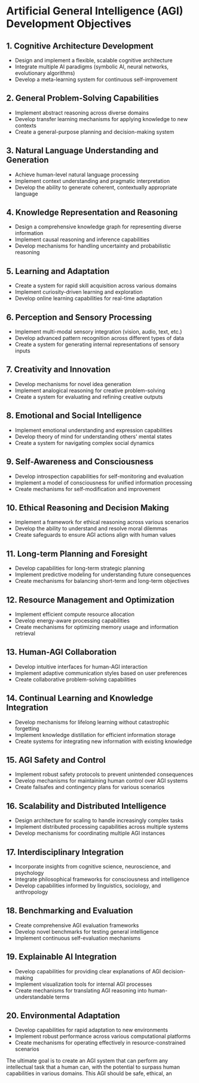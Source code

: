 # Artificial General Intelligence (AGI) Development Objectives

## 1. Cognitive Architecture Development
- Design and implement a flexible, scalable cognitive architecture
- Integrate multiple AI paradigms (symbolic AI, neural networks, evolutionary algorithms)
- Develop a meta-learning system for continuous self-improvement

## 2. General Problem-Solving Capabilities
- Implement abstract reasoning across diverse domains
- Develop transfer learning mechanisms for applying knowledge to new contexts
- Create a general-purpose planning and decision-making system

## 3. Natural Language Understanding and Generation
- Achieve human-level natural language processing
- Implement context understanding and pragmatic interpretation
- Develop the ability to generate coherent, contextually appropriate language

## 4. Knowledge Representation and Reasoning
- Design a comprehensive knowledge graph for representing diverse information
- Implement causal reasoning and inference capabilities
- Develop mechanisms for handling uncertainty and probabilistic reasoning

## 5. Learning and Adaptation
- Create a system for rapid skill acquisition across various domains
- Implement curiosity-driven learning and exploration
- Develop online learning capabilities for real-time adaptation

## 6. Perception and Sensory Processing
- Implement multi-modal sensory integration (vision, audio, text, etc.)
- Develop advanced pattern recognition across different types of data
- Create a system for generating internal representations of sensory inputs

## 7. Creativity and Innovation
- Develop mechanisms for novel idea generation
- Implement analogical reasoning for creative problem-solving
- Create a system for evaluating and refining creative outputs

## 8. Emotional and Social Intelligence
- Implement emotional understanding and expression capabilities
- Develop theory of mind for understanding others' mental states
- Create a system for navigating complex social dynamics

## 9. Self-Awareness and Consciousness
- Develop introspection capabilities for self-monitoring and evaluation
- Implement a model of consciousness for unified information processing
- Create mechanisms for self-modification and improvement

## 10. Ethical Reasoning and Decision Making
- Implement a framework for ethical reasoning across various scenarios
- Develop the ability to understand and resolve moral dilemmas
- Create safeguards to ensure AGI actions align with human values

## 11. Long-term Planning and Foresight
- Develop capabilities for long-term strategic planning
- Implement predictive modeling for understanding future consequences
- Create mechanisms for balancing short-term and long-term objectives

## 12. Resource Management and Optimization
- Implement efficient compute resource allocation
- Develop energy-aware processing capabilities
- Create mechanisms for optimizing memory usage and information retrieval

## 13. Human-AGI Collaboration
- Develop intuitive interfaces for human-AGI interaction
- Implement adaptive communication styles based on user preferences
- Create collaborative problem-solving capabilities

## 14. Continual Learning and Knowledge Integration
- Develop mechanisms for lifelong learning without catastrophic forgetting
- Implement knowledge distillation for efficient information storage
- Create systems for integrating new information with existing knowledge

## 15. AGI Safety and Control
- Implement robust safety protocols to prevent unintended consequences
- Develop mechanisms for maintaining human control over AGI systems
- Create failsafes and contingency plans for various scenarios

## 16. Scalability and Distributed Intelligence
- Design architecture for scaling to handle increasingly complex tasks
- Implement distributed processing capabilities across multiple systems
- Develop mechanisms for coordinating multiple AGI instances

## 17. Interdisciplinary Integration
- Incorporate insights from cognitive science, neuroscience, and psychology
- Integrate philosophical frameworks for consciousness and intelligence
- Develop capabilities informed by linguistics, sociology, and anthropology

## 18. Benchmarking and Evaluation
- Create comprehensive AGI evaluation frameworks
- Develop novel benchmarks for testing general intelligence
- Implement continuous self-evaluation mechanisms

## 19. Explainable AI Integration
- Develop capabilities for providing clear explanations of AGI decision-making
- Implement visualization tools for internal AGI processes
- Create mechanisms for translating AGI reasoning into human-understandable terms

## 20. Environmental Adaptation
- Develop capabilities for rapid adaptation to new environments
- Implement robust performance across various computational platforms
- Create mechanisms for operating effectively in resource-constrained scenarios

The ultimate goal is to create an AGI system that can perform any intellectual task that a human can, with the potential to surpass human capabilities in various domains. This AGI should be safe, ethical, an